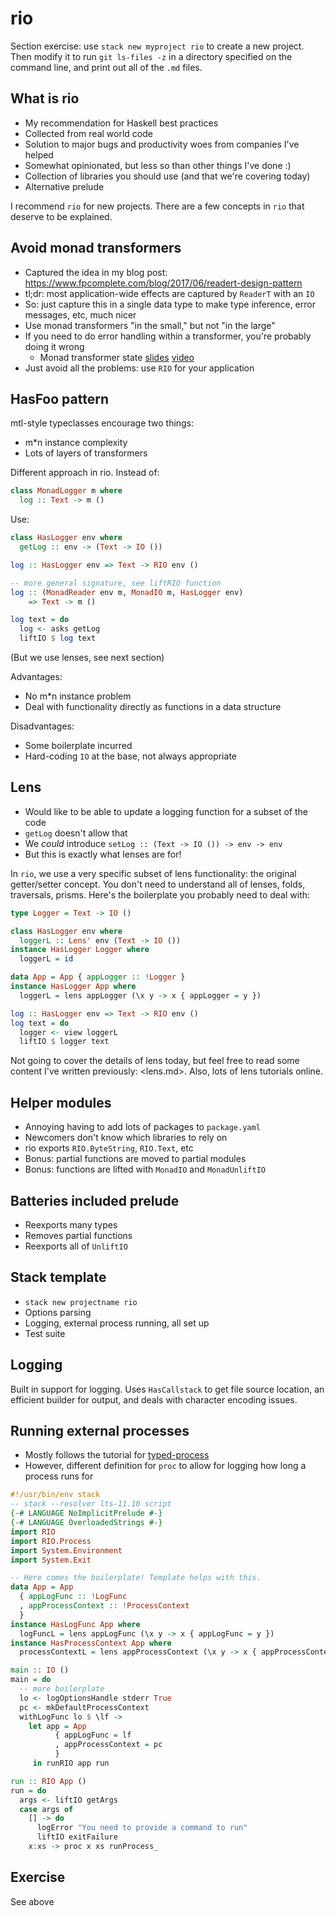 # rio

Section exercise: use `stack new myproject rio` to create a new
project. Then modify it to run `git ls-files -z` in a directory
specified on the command line, and print out all of the `.md` files.

## What is rio

* My recommendation for Haskell best practices
* Collected from real world code
* Solution to major bugs and productivity woes from companies I've helped
* Somewhat opinionated, but less so than other things I've done :)
* Collection of libraries you should use (and that we're covering today)
* Alternative prelude

I recommend `rio` for new projects. There are a few concepts in `rio`
that deserve to be explained.

## Avoid monad transformers

* Captured the idea in my blog post:
  <https://www.fpcomplete.com/blog/2017/06/readert-design-pattern>
* tl;dr: most application-wide effects are captured by `ReaderT` with
  an `IO`
* So: just capture this in a single data type to make type inference,
  error messages, etc, much nicer
* Use monad transformers "in the small," but not "in the large"
* If you need to do error handling within a transformer, you're
  probably doing it wrong
    * Monad transformer state
      [slides](https://www.snoyman.com/reveal/monad-transformer-state)
      [video](https://www.youtube.com/watch?v=KZIN9f9rI34)
* Just avoid all the problems: use `RIO` for your application

## HasFoo pattern

mtl-style typeclasses encourage two things:

* m*n instance complexity
* Lots of layers of transformers

Different approach in rio. Instead of:

```haskell
class MonadLogger m where
  log :: Text -> m ()
```

Use:

```haskell
class HasLogger env where
  getLog :: env -> (Text -> IO ())

log :: HasLogger env => Text -> RIO env ()

-- more general signature, see liftRIO function
log :: (MonadReader env m, MonadIO m, HasLogger env)
    => Text -> m ()

log text = do
  log <- asks getLog
  liftIO $ log text
```

(But we use lenses, see next section)

Advantages:

* No m*n instance problem
* Deal with functionality directly as functions in a data structure

Disadvantages:

* Some boilerplate incurred
* Hard-coding `IO` at the base, not always appropriate

## Lens

* Would like to be able to update a logging function for a subset of the code
* `getLog` doesn't allow that
* We _could_ introduce `setLog :: (Text -> IO ()) -> env -> env`
* But this is exactly what lenses are for!

In `rio`, we use a very specific subset of lens functionality: the
original getter/setter concept. You don't need to understand all of
lenses, folds, traversals, prisms. Here's the boilerplate you probably
need to deal with:

```haskell
type Logger = Text -> IO ()

class HasLogger env where
  loggerL :: Lens' env (Text -> IO ())
instance HasLogger Logger where
  loggerL = id

data App = App { appLogger :: !Logger }
instance HasLogger App where
  loggerL = lens appLogger (\x y -> x { appLogger = y })

log :: HasLogger env => Text -> RIO env ()
log text = do
  logger <- view loggerL
  liftIO $ logger text
```

Not going to cover the details of lens today, but feel free to read
some content I've written previously: <lens.md>. Also, lots of lens
tutorials online.

## Helper modules

* Annoying having to add lots of packages to `package.yaml`
* Newcomers don't know which libraries to rely on
* rio exports `RIO.ByteString`, `RIO.Text`, etc
* Bonus: partial functions are moved to partial modules
* Bonus: functions are lifted with `MonadIO` and `MonadUnliftIO`

## Batteries included prelude

* Reexports many types
* Removes partial functions
* Reexports all of `UnliftIO`

## Stack template

* `stack new projectname rio`
* Options parsing
* Logging, external process running, all set up
* Test suite

## Logging

Built in support for logging. Uses `HasCallstack` to get file source
location, an efficient builder for output, and deals with character
encoding issues.

## Running external processes

* Mostly follows the tutorial for
  [typed-process](https://haskell-lang.org/library/typed-process)
* However, different definition for `proc` to allow for logging how
  long a process runs for

```haskell
#!/usr/bin/env stack
-- stack --resolver lts-11.10 script
{-# LANGUAGE NoImplicitPrelude #-}
{-# LANGUAGE OverloadedStrings #-}
import RIO
import RIO.Process
import System.Environment
import System.Exit

-- Here comes the boilerplate! Template helps with this.
data App = App
  { appLogFunc :: !LogFunc
  , appProcessContext :: !ProcessContext
  }
instance HasLogFunc App where
  logFuncL = lens appLogFunc (\x y -> x { appLogFunc = y })
instance HasProcessContext App where
  processContextL = lens appProcessContext (\x y -> x { appProcessContext = y })

main :: IO ()
main = do
  -- more boilerplate
  lo <- logOptionsHandle stderr True
  pc <- mkDefaultProcessContext
  withLogFunc lo $ \lf ->
    let app = App
          { appLogFunc = lf
          , appProcessContext = pc
          }
     in runRIO app run

run :: RIO App ()
run = do
  args <- liftIO getArgs
  case args of
    [] -> do
      logError "You need to provide a command to run"
      liftIO exitFailure
    x:xs -> proc x xs runProcess_
```

## Exercise

See above
